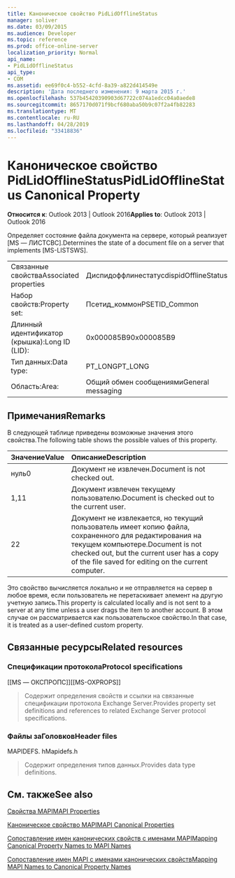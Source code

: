 ```yaml
---
title: Каноническое свойство PidLidOfflineStatus
manager: soliver
ms.date: 03/09/2015
ms.audience: Developer
ms.topic: reference
ms.prod: office-online-server
localization_priority: Normal
api_name:
- PidLidOfflineStatus
api_type:
- COM
ms.assetid: ee69f0c4-b552-4cfd-8a39-a822d414549e
description: 'Дата последнего изменения: 9 марта 2015 г.'
ms.openlocfilehash: 537b45420390903d67722c074a1edcc04a0aede8
ms.sourcegitcommit: 8657170d071f9bcf680aba50b9c07f2a4fb82283
ms.translationtype: MT
ms.contentlocale: ru-RU
ms.lasthandoff: 04/28/2019
ms.locfileid: "33418836"
---
```

# <a name="pidlidofflinestatus-canonical-property"></a><span data-ttu-id="9f153-103">Каноническое свойство PidLidOfflineStatus</span><span class="sxs-lookup"><span data-stu-id="9f153-103">PidLidOfflineStatus Canonical Property</span></span>

  
  
<span data-ttu-id="9f153-104">**Относится к**: Outlook 2013 | Outlook 2016</span><span class="sxs-lookup"><span data-stu-id="9f153-104">**Applies to**: Outlook 2013 | Outlook 2016</span></span> 
  
<span data-ttu-id="9f153-105">Определяет состояние файла документа на сервере, который реализует [MS — ЛИСТСВС].</span><span class="sxs-lookup"><span data-stu-id="9f153-105">Determines the state of a document file on a server that implements [MS-LISTSWS].</span></span>
  
|||
|:-----|:-----|
|<span data-ttu-id="9f153-106">Связанные свойства</span><span class="sxs-lookup"><span data-stu-id="9f153-106">Associated properties</span></span>  <br/> |<span data-ttu-id="9f153-107">Диспидоффлинестатус</span><span class="sxs-lookup"><span data-stu-id="9f153-107">dispidOfflineStatus</span></span>  <br/> |
|<span data-ttu-id="9f153-108">Набор свойств:</span><span class="sxs-lookup"><span data-stu-id="9f153-108">Property set:</span></span>  <br/> |<span data-ttu-id="9f153-109">Псетид_коммон</span><span class="sxs-lookup"><span data-stu-id="9f153-109">PSETID_Common</span></span>  <br/> |
|<span data-ttu-id="9f153-110">Длинный идентификатор (крышка):</span><span class="sxs-lookup"><span data-stu-id="9f153-110">Long ID (LID):</span></span>  <br/> |<span data-ttu-id="9f153-111">0x000085B9</span><span class="sxs-lookup"><span data-stu-id="9f153-111">0x000085B9</span></span>  <br/> |
|<span data-ttu-id="9f153-112">Тип данных:</span><span class="sxs-lookup"><span data-stu-id="9f153-112">Data type:</span></span>  <br/> |<span data-ttu-id="9f153-113">PT_LONG</span><span class="sxs-lookup"><span data-stu-id="9f153-113">PT_LONG</span></span>  <br/> |
|<span data-ttu-id="9f153-114">Область:</span><span class="sxs-lookup"><span data-stu-id="9f153-114">Area:</span></span>  <br/> |<span data-ttu-id="9f153-115">Общий обмен сообщениями</span><span class="sxs-lookup"><span data-stu-id="9f153-115">General messaging</span></span>  <br/> |
   
## <a name="remarks"></a><span data-ttu-id="9f153-116">Примечания</span><span class="sxs-lookup"><span data-stu-id="9f153-116">Remarks</span></span>

<span data-ttu-id="9f153-117">В следующей таблице приведены возможные значения этого свойства.</span><span class="sxs-lookup"><span data-stu-id="9f153-117">The following table shows the possible values of this property.</span></span>
  
|<span data-ttu-id="9f153-118">**Значение**</span><span class="sxs-lookup"><span data-stu-id="9f153-118">**Value**</span></span>|<span data-ttu-id="9f153-119">**Описание**</span><span class="sxs-lookup"><span data-stu-id="9f153-119">**Description**</span></span>|
|:-----|:-----|
|<span data-ttu-id="9f153-120">нуль</span><span class="sxs-lookup"><span data-stu-id="9f153-120">0</span></span>  <br/> |<span data-ttu-id="9f153-121">Документ не извлечен.</span><span class="sxs-lookup"><span data-stu-id="9f153-121">Document is not checked out.</span></span>  <br/> |
|<span data-ttu-id="9f153-122">1,1</span><span class="sxs-lookup"><span data-stu-id="9f153-122">1</span></span>  <br/> |<span data-ttu-id="9f153-123">Документ извлечен текущему пользователю.</span><span class="sxs-lookup"><span data-stu-id="9f153-123">Document is checked out to the current user.</span></span>  <br/> |
|<span data-ttu-id="9f153-124">2</span><span class="sxs-lookup"><span data-stu-id="9f153-124">2</span></span>  <br/> |<span data-ttu-id="9f153-125">Документ не извлекается, но текущий пользователь имеет копию файла, сохраненного для редактирования на текущем компьютере.</span><span class="sxs-lookup"><span data-stu-id="9f153-125">Document is not checked out, but the current user has a copy of the file saved for editing on the current computer.</span></span>  <br/> |
   
<span data-ttu-id="9f153-126">Это свойство вычисляется локально и не отправляется на сервер в любое время, если пользователь не перетаскивает элемент на другую учетную запись.</span><span class="sxs-lookup"><span data-stu-id="9f153-126">This property is calculated locally and is not sent to a server at any time unless a user drags the item to another account.</span></span> <span data-ttu-id="9f153-127">В этом случае он рассматривается как пользовательское свойство.</span><span class="sxs-lookup"><span data-stu-id="9f153-127">In that case, it is treated as a user-defined custom property.</span></span>
  
## <a name="related-resources"></a><span data-ttu-id="9f153-128">Связанные ресурсы</span><span class="sxs-lookup"><span data-stu-id="9f153-128">Related resources</span></span>

### <a name="protocol-specifications"></a><span data-ttu-id="9f153-129">Спецификации протокола</span><span class="sxs-lookup"><span data-stu-id="9f153-129">Protocol specifications</span></span>

<span data-ttu-id="9f153-130">[[MS — ОКСПРОПС]]</span><span class="sxs-lookup"><span data-stu-id="9f153-130">[[MS-OXPROPS]]</span></span> 
  
> <span data-ttu-id="9f153-131">Содержит определения свойств и ссылки на связанные спецификации протокола Exchange Server.</span><span class="sxs-lookup"><span data-stu-id="9f153-131">Provides property set definitions and references to related Exchange Server protocol specifications.</span></span>
    
### <a name="header-files"></a><span data-ttu-id="9f153-132">Файлы заГоловков</span><span class="sxs-lookup"><span data-stu-id="9f153-132">Header files</span></span>

<span data-ttu-id="9f153-133">MAPIDEFS. h</span><span class="sxs-lookup"><span data-stu-id="9f153-133">Mapidefs.h</span></span>
  
> <span data-ttu-id="9f153-134">Содержит определения типов данных.</span><span class="sxs-lookup"><span data-stu-id="9f153-134">Provides data type definitions.</span></span>
    
## <a name="see-also"></a><span data-ttu-id="9f153-135">См. также</span><span class="sxs-lookup"><span data-stu-id="9f153-135">See also</span></span>



[<span data-ttu-id="9f153-136">Свойства MAPI</span><span class="sxs-lookup"><span data-stu-id="9f153-136">MAPI Properties</span></span>](mapi-properties.md)
  
[<span data-ttu-id="9f153-137">Каноническое свойство MAPI</span><span class="sxs-lookup"><span data-stu-id="9f153-137">MAPI Canonical Properties</span></span>](mapi-canonical-properties.md)
  
[<span data-ttu-id="9f153-138">Сопоставление имен канонических свойств с именами MAPI</span><span class="sxs-lookup"><span data-stu-id="9f153-138">Mapping Canonical Property Names to MAPI Names</span></span>](mapping-canonical-property-names-to-mapi-names.md)
  
[<span data-ttu-id="9f153-139">Сопоставление имен MAPI с именами канонических свойств</span><span class="sxs-lookup"><span data-stu-id="9f153-139">Mapping MAPI Names to Canonical Property Names</span></span>](mapping-mapi-names-to-canonical-property-names.md)

